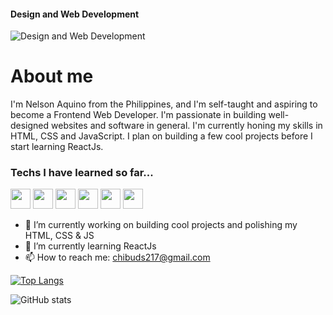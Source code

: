 #### Design and Web Development
![Design and Web Development](https://scontent.fmnl30-2.fna.fbcdn.net/v/t1.15752-9/279434434_678151333435130_6019486784154449699_n.png?_nc_cat=111&ccb=1-5&_nc_sid=ae9488&_nc_eui2=AeHhfJU_bQCU4NpdE9qwNAFja0Y4pm-P5PBrRjimb4_k8O7vTu4mU422luPD2DPSbOek-DP1VUzVztajJoXCdc-5&_nc_ohc=ptODBOKw6-IAX9lCs8q&tn=eAe8o4vKyRpYCFAy&_nc_ht=scontent.fmnl30-2.fna&oh=03_AVJpbh3kptdsRbVcSJtlmHI96lz2vvwRarAgq2ZCXhMCaA&oe=6299E1EF)
# About me
I'm Nelson Aquino from the Philippines, and I'm self-taught and aspiring to become a Frontend Web Developer. I'm passionate in building well-designed websites and software in general. I'm currently honing my skills in HTML, CSS and JavaScript. I plan on building a few cool projects before I start learning ReactJs.

### Techs I have learned so far...

<img src="https://img.icons8.com/color/344/html-5--v1.png" width="32" height="32"> <img src="https://img.icons8.com/color/344/css3.png" width="32" height="32"> <img src="https://img.icons8.com/color/344/sass.png" width="32" height="32"> <img src="https://img.icons8.com/color/344/javascript--v1.png" width="32" height="32"> <img src="https://img.icons8.com/color/344/npm.png" width="32" height="32"> <img src="https://img.icons8.com/ios-filled/344/ffffff/github.png" width="32" height="32">

- 🔭 I’m currently working on building cool projects and polishing my HTML, CSS & JS
- 🌱 I’m currently learning ReactJs 
- 📫 How to reach me: chibuds217@gmail.com  

[![Top Langs](https://github-readme-stats.vercel.app/api/top-langs/?username=nelsonaq)](https://github.com/anuraghazra/github-readme-stats)

![GitHub stats](https://github-readme-stats.vercel.app/api?username=nelsonaq&show_icons=true)  
<!---
nelsonaq/nelsonaq is a ✨ special ✨ repository because its `README.md` (this file) appears on your GitHub profile.
You can click the Preview link to take a look at your changes.
--->
